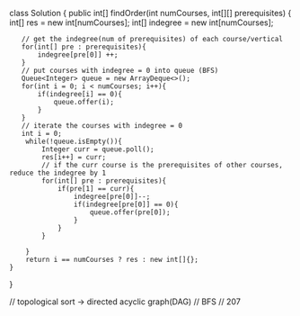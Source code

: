 class Solution {
    public int[] findOrder(int numCourses, int[][] prerequisites) {
       int[] res = new int[numCourses]; 
       int[] indegree = new int[numCourses];

       // get the indegree(num of prerequisites) of each course/vertical 
       for(int[] pre : prerequisites){
           indegree[pre[0]] ++;           
       }
       // put courses with indegree = 0 into queue (BFS)
       Queue<Integer> queue = new ArrayDeque<>();
       for(int i = 0; i < numCourses; i++){
           if(indegree[i] == 0){
               queue.offer(i);
           }
       }
       // iterate the courses with indegree = 0
       int i = 0;
        while(!queue.isEmpty()){
            Integer curr = queue.poll();
            res[i++] = curr;
            // if the curr course is the prerequisites of other courses, reduce the indegree by 1 
            for(int[] pre : prerequisites){
                if(pre[1] == curr){
                    indegree[pre[0]]--;
                    if(indegree[pre[0]] == 0){
                        queue.offer(pre[0]);
                    }
                }
            }

        }
        return i == numCourses ? res : new int[]{};
    }
}

// topological sort -> directed acyclic graph(DAG)
// BFS 
// 207





